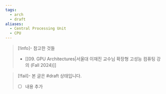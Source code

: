 ```yaml
---
tags:
  - arch
  - draft
aliases:
  - Central Processing Unit
  - CPU
---
```

> [!info]- 참고한 것들
> - [[09. GPU Architectures|서울대 이재진 교수님 확장형 고성능 컴퓨팅 강의 (Fall 2024)]]

> [!fail]- 본 글은 #draft 상태입니다.
> - [ ] 내용 추가